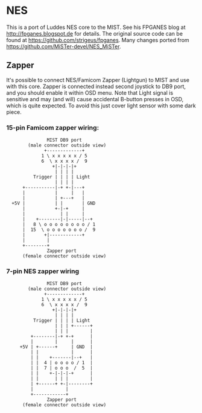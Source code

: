 # NES
This is a port of Luddes NES core to the MIST. See his FPGANES blog at http://fpganes.blogspot.de for details. The original source code can be found at https://github.com/strigeus/fpganes.
Many changes ported from https://github.com/MiSTer-devel/NES_MiSTer.

## Zapper
It's possible to connect NES/Famicom Zapper (Lightgun) to MIST and use with this core.
Zapper is connected instead second joystick to DB9 port, and you should enable it within OSD menu.
Note that Light signal is sensitive and may (and will) cause accidental B-button presses in OSD, which is quite expected. To avoid this just cover light sensor with some dark piece.

### 15-pin Famicom zapper wiring:
```
               MIST DB9 port
        (male connector outside view)
              +-------------+
             1 \ x x x x x / 5
             6  \ x x x x /  9
                 +|-|-|-|+
                  | | | |
          Trigger | | | | Light
                  | | | |
      +-----------|-+ +-|---+
      |           |     |   |
      |           | +---+   |
  +5V |           | |       | GND
      |           +-|-+     |
      |             | |     |
      |    +--------|-|-----|--+
      |   8 \ o o o o o o o o / 1
      |  15  \ o o o o o o o /  9
      |       +|------------+
      |        |
      +--------+
               Zapper port
      (female connector outside view)
```

### 7-pin NES zapper wiring
```
               MIST DB9 port
        (male connector outside view)
              +-------------+
             1 \ x x x x x / 5
             6  \ x x x x /  9
                 +|-|-|-|+
                  | | | |
          Trigger | | | | Light
                  | | | +------+
                  | | |        |
         +--------|-+ +-+      |
         |        |     |      |
     +5V | +------+     | GND  |
         | |            |      |
         | |    +-------|--+   |
         | |  4 | o o o o / 1  |
         | |  7 | o o o  /  5  |
         | |    +-|-|-|-+      |
         | |      | | |        |
         | +------+ +-|--------+
         |            |
         +------------+
               Zapper port
      (female connector outside view)
```
